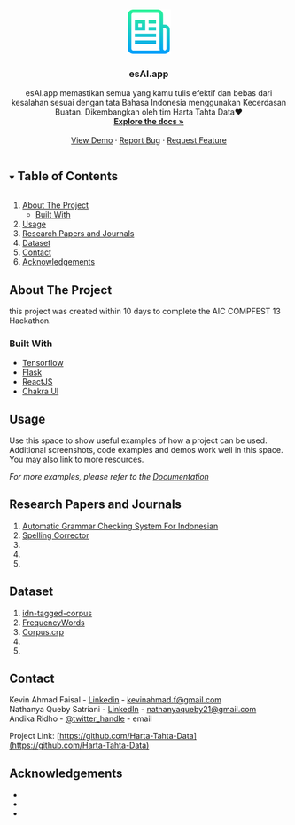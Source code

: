 <!--
*** Thanks for checking out the Best-README-Template. If you have a suggestion
*** that would make this better, please fork the repo and create a pull request
*** or simply open an issue with the tag "enhancement".
*** Thanks again! Now go create something AMAZING! :D
***
***
***
*** To avoid retyping too much info. Do a search and replace for the following:
*** github_username, repo_name, twitter_handle, email, project_title, project_description
-->



<!-- PROJECT SHIELDS -->
<!--
*** I'm using markdown "reference style" links for readability.
*** Reference links are enclosed in brackets [ ] instead of parentheses ( ).
*** See the bottom of this document for the declaration of the reference variables
*** for contributors-url, forks-url, etc. This is an optional, concise syntax you may use.
*** https://www.markdownguide.org/basic-syntax/#reference-style-links
-->




<!-- PROJECT LOGO -->
<br />
<p align="center">
  <a href="https://github.com/Harta-Tahta-Data">
    <img src="images/logo.png" alt="Logo" width="80" height="80">
  </a>

  <h3 align="center">esAI.app</h3>

  <p align="center">
    esAI.app memastikan semua yang kamu tulis efektif dan bebas dari kesalahan sesuai dengan tata Bahasa Indonesia menggunakan Kecerdasan Buatan.
Dikembangkan oleh tim Harta Tahta Data❤️
    <br />
    <a href="https://github.com/Harta-Tahta-Data"><strong>Explore the docs »</strong></a>
    <br />
    <br />
    <a href="https://www.youtube.com/watch?v=cuBTPTJzc7Q">View Demo</a>
    ·
    <a href="https://github.com/github_username/repo_name/issues">Report Bug</a>
    ·
    <a href="https://github.com/github_username/repo_name/issues">Request Feature</a>
  </p>
</p>



<!-- TABLE OF CONTENTS -->
<details open="open">
  <summary><h2 style="display: inline-block">Table of Contents</h2></summary>
  <ol>
    <li>
      <a href="#about-the-project">About The Project</a>
      <ul>
        <li><a href="#built-with">Built With</a></li>
      </ul>
    </li>
    <li><a href="#usage">Usage</a></li>
    <li><a href="#roadmap">Research Papers and Journals</a></li>
    <li><a href="#Dataset">Dataset</a></li>
    <li><a href="#contact">Contact</a></li>
    <li><a href="#acknowledgements">Acknowledgements</a></li>
  </ol>
</details>



<!-- ABOUT THE PROJECT -->
## About The Project

this project was created within 10 days to complete the AIC COMPFEST 13 Hackathon.


### Built With

* [Tensorflow](https://www.tensorflow.org/)
* [Flask](https://flask.palletsprojects.com/en/2.0.x/)
* [ReactJS](https://reactjs.org/)
* [Chakra UI](https://chakra-ui.com/)




<!-- USAGE EXAMPLES -->
## Usage

Use this space to show useful examples of how a project can be used. Additional screenshots, code examples and demos work well in this space. You may also link to more resources.

_For more examples, please refer to the [Documentation](https://example.com)_



<!-- ROADMAP -->
## Research Papers and Journals

1. [Automatic Grammar Checking System For Indonesian](https://ieeexplore.ieee.org/abstract/document/8751591)
2. [Spelling Corrector](http://norvig.com/spell-correct.html)
3. 
4. 
5. 



<!-- CONTRIBUTING -->
## Dataset

1. [idn-tagged-corpus](https://github.com/famrashel/idn-tagged-corpus)
2. [FrequencyWords](https://github.com/hermitdave/FrequencyWords/blob/master/content/2018/id/id_50k.txt)
3. [Corpus.crp](https://github.com/pebbie/pebahasa/blob/master/resource/Corpus.crp)
4. 
5. 




<!-- CONTACT -->
## Contact

Kevin Ahmad Faisal - [Linkedin](https://www.linkedin.com/in/kevin-ahmad-faisal-1b08a0152/) - kevinahmad.f@gmail.com<br/>
Nathanya Queby Satriani - [LinkedIn](https://www.linkedin.com/in/queby/) - nathanyaqueby21@gmail.com<br/>
Andika Ridho - [@twitter_handle](https://twitter.com/twitter_handle) - email<br/>

Project Link: [https://github.com/Harta-Tahta-Data](https://github.com/Harta-Tahta-Data)



<!-- ACKNOWLEDGEMENTS -->
## Acknowledgements

* []()
* []()
* []()





<!-- MARKDOWN LINKS & IMAGES -->
<!-- https://www.markdownguide.org/basic-syntax/#reference-style-links -->
[contributors-shield]: https://img.shields.io/github/contributors/github_username/repo.svg?style=for-the-badge
[contributors-url]: https://github.com/github_username/repo_name/graphs/contributors
[forks-shield]: https://img.shields.io/github/forks/github_username/repo.svg?style=for-the-badge
[forks-url]: https://github.com/github_username/repo_name/network/members
[stars-shield]: https://img.shields.io/github/stars/github_username/repo.svg?style=for-the-badge
[stars-url]: https://github.com/github_username/repo_name/stargazers
[issues-shield]: https://img.shields.io/github/issues/github_username/repo.svg?style=for-the-badge
[issues-url]: https://github.com/github_username/repo_name/issues
[license-shield]: https://img.shields.io/github/license/github_username/repo.svg?style=for-the-badge
[license-url]: https://github.com/github_username/repo_name/blob/master/LICENSE.txt
[linkedin-shield]: https://img.shields.io/badge/-LinkedIn-black.svg?style=for-the-badge&logo=linkedin&colorB=555
[linkedin-url]: https://linkedin.com/in/github_username
